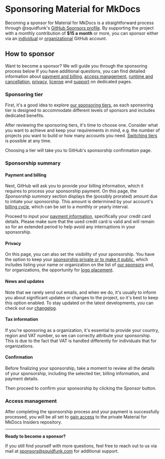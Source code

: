 # Sponsoring Material for MkDocs

Becoming a sponsor for Material for MkDocs is a straightforward process through
@squidfunk's [GitHub Sponsors profile]. By supporting
the project with a monthly contribution of __$15 a month__ or more, you can sponsor
either via an [individual] or [organizational] GitHub account.

  [GitHub Sponsors profile]: https://github.com/sponsors/squidfunk
  [individual]: access-management.md/#individuals
  [organizational]: access-management.md/#organizations

## How to sponsor

Want to become a sponsor? We will guide you through the sponsoring process below
If you have additional questions, you can find detailed information about
[payment and billing], [access management], [runtime and cancellation],
[privacy], [license] and [support] on dedicated pages.

  [payment and billing]: payment-and-billing.md
  [access management]: access-management.md
  [runtime and cancellation]: runtime-and-cancellation.md
  [privacy]: privacy.md
  [license]: license.md
  [support]: ../support.md

### Sponsoring tier

First, it's a good idea to explore [our sponsoring tiers], as each sponsoring
tier is designed to accommodate different levels of sponsors and includes
dedicated benefits.

After reviewing the sponsoring tiers, it's time to choose one. Consider what you
want to achieve and keep your requirements in mind, e.g. the number of projects
you want to build or how many accounts you need. [Switching tiers] is possible
at any time.

Choosing a tier will take you to GitHub's sponsorship confirmation page.

  [our sponsoring tiers]: sponsoring-tiers.md
  [Switching tiers]: sponsoring-tiers.md/#switching-tiers

### Sponsorship summary

#### Payment and billing

Next, GitHub will ask you to provide your billing information, which it requires
to process your sponsorship payment. On this page, the _Sponsorship summary_
section displays the (possibly prorated) amount due to intiate your sponsorship.
This amount is determined by your account's [billing cycle], which can be set to
a monthly or yearly interval.

  [billing cycle]: https://docs.github.com/en/github/setting-up-and-managing-billing-and-payments-on-github/changing-the-duration-of-your-billing-cycle

Proceed to input your [payment information], specifically your credit card
details. Please make sure that the used credit card is valid and will remain
so for an extended period to help avoid any interruptions in your sponsorship.

  [payment information]: payment-and-billing.md

#### Privacy

On this page, you can also set the visibility of your sponsorship. You have the
option to keep your [sponsorship private or to make it public], which includes
listing your name or organization on the list of [our sponsors] and, for
organizations, the opportunity for [logo placement].

  [sponsorship private or to make it public]: privacy.md
  [our sponsors]: our-sponsors.md
  [logo placement]: our-sponsors.md/#our-premium-sponsors

#### News and updates

Note that we rarely send out emails, and when we do, it's usually to inform you
about significant updates or changes to the project, so it's best to keep this
option enabled. To stay updated on the latest developments, you can check out
our [changelog].

  [changelog]: ../changelog/index.md

#### Tax information

If you're sponsoring as a organization, it's essential to provide your country,
region and VAT number, so we can correctly attribute your sponsorship. This is
due to the fact that VAT is handled differently for individuals that for
organizations.

#### Confirmation

Before finalizing your sponsorship, take a moment to review all the details of
your sponsorship, including the selected tier, billing information, and payment
details.

Then proceed to confirm your sponsorship by clicking the _Sponsor_ button.

### Access management

After completing the sponsorship process and your payment is successfully
processed, you will be all set to [gain access] to the private Material for
MkDocs Insiders repository.

  [gain access]: access-management.md

---

__Ready to become a sponsor?__

If you still find yourself with more questions, feel free to reach out to us via
mail at sponsors@squidfunk.com for additional support.
